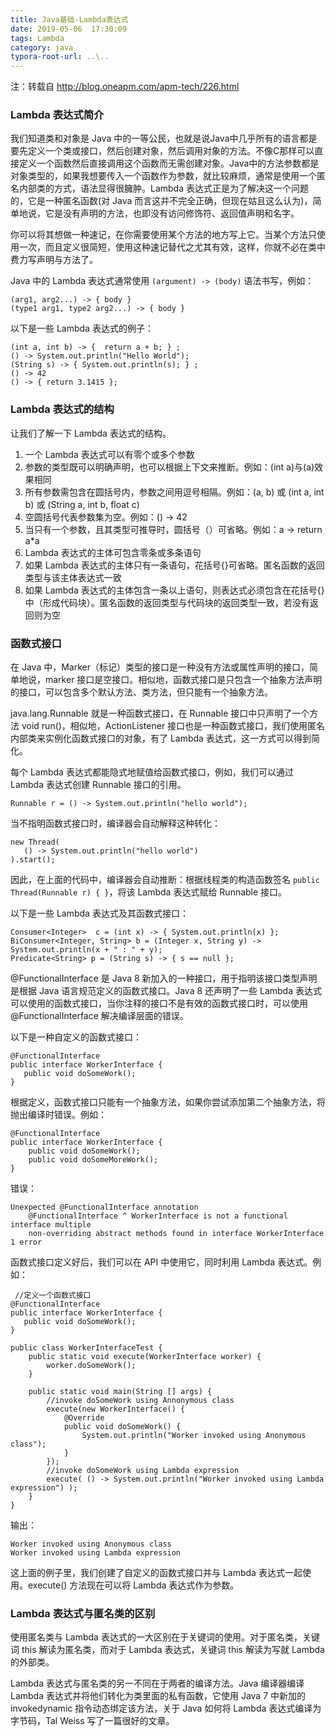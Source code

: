 ```yaml
---
title: Java基础-Lambda表达式
date: 2019-05-06  17:30:09
tags: Lambda
category: java
typora-root-url: ..\..
---
```

注：转载自 http://blog.oneapm.com/apm-tech/226.html

### Lambda 表达式简介
我们知道类和对象是 Java 中的一等公民，也就是说Java中几乎所有的语言都是要先定义一个类或接口，然后创建对象，然后调用对象的方法。不像C那样可以直接定义一个函数然后直接调用这个函数而无需创建对象。Java中的方法参数都是对象类型的，如果我想要传入一个函数作为参数，就比较麻烦，通常是使用一个匿名内部类的方式，语法显得很臃肿。Lambda 表达式正是为了解决这一个问题的，它是一种匿名函数(对 Java 而言这并不完全正确，但现在姑且这么认为)，简单地说，它是没有声明的方法，也即没有访问修饰符、返回值声明和名字。

你可以将其想做一种速记，在你需要使用某个方法的地方写上它。当某个方法只使用一次，而且定义很简短，使用这种速记替代之尤其有效，这样，你就不必在类中费力写声明与方法了。

Java 中的 Lambda 表达式通常使用 `(argument) -> (body)` 语法书写，例如：
```
(arg1, arg2...) -> { body }
(type1 arg1, type2 arg2...) -> { body }
```
以下是一些 Lambda 表达式的例子：
```
(int a, int b) -> {  return a + b; } ;
() -> System.out.println("Hello World"); 
(String s) -> { System.out.println(s); } ;
() -> 42 
() -> { return 3.1415 }; 
```
### Lambda 表达式的结构
让我们了解一下 Lambda 表达式的结构。
1. 一个 Lambda 表达式可以有零个或多个参数
2. 参数的类型既可以明确声明，也可以根据上下文来推断。例如：(int a)与(a)效果相同
3. 所有参数需包含在圆括号内，参数之间用逗号相隔。例如：(a, b) 或 (int a, int b) 或 (String a, int b, float c)
4. 空圆括号代表参数集为空。例如：() -> 42
5. 当只有一个参数，且其类型可推导时，圆括号（）可省略。例如：a -> return a*a
6. Lambda 表达式的主体可包含零条或多条语句
7. 如果 Lambda 表达式的主体只有一条语句，花括号{}可省略。匿名函数的返回类型与该主体表达式一致
8. 如果 Lambda 表达式的主体包含一条以上语句，则表达式必须包含在花括号{}中（形成代码块）。匿名函数的返回类型与代码块的返回类型一致，若没有返回则为空

### 函数式接口
在 Java 中，Marker（标记）类型的接口是一种没有方法或属性声明的接口，简单地说，marker 接口是空接口。相似地，函数式接口是只包含一个抽象方法声明的接口，可以包含多个默认方法、类方法，但只能有一个抽象方法。

java.lang.Runnable 就是一种函数式接口，在 Runnable 接口中只声明了一个方法 void run()，相似地，ActionListener 接口也是一种函数式接口，我们使用匿名内部类来实例化函数式接口的对象，有了 Lambda 表达式，这一方式可以得到简化。

每个 Lambda 表达式都能隐式地赋值给函数式接口，例如，我们可以通过 Lambda 表达式创建 Runnable 接口的引用。
```
Runnable r = () -> System.out.println("hello world");
```
当不指明函数式接口时，编译器会自动解释这种转化：
```
new Thread(
   () -> System.out.println("hello world")
).start();
```
因此，在上面的代码中，编译器会自动推断：根据线程类的构造函数签名 `public Thread(Runnable r) { }`，将该 Lambda 表达式赋给 Runnable 接口。

以下是一些 Lambda 表达式及其函数式接口：
```
Consumer<Integer>  c = (int x) -> { System.out.println(x) };
BiConsumer<Integer, String> b = (Integer x, String y) -> System.out.println(x + " : " + y);
Predicate<String> p = (String s) -> { s == null };
```
@FunctionalInterface 是 Java 8 新加入的一种接口，用于指明该接口类型声明是根据 Java 语言规范定义的函数式接口。Java 8 还声明了一些 Lambda 表达式可以使用的函数式接口，当你注释的接口不是有效的函数式接口时，可以使用 @FunctionalInterface 解决编译层面的错误。

以下是一种自定义的函数式接口：
```
@FunctionalInterface
public interface WorkerInterface {
   public void doSomeWork();
}
```
根据定义，函数式接口只能有一个抽象方法，如果你尝试添加第二个抽象方法，将抛出编译时错误。例如：
```
@FunctionalInterface
public interface WorkerInterface {
    public void doSomeWork();
    public void doSomeMoreWork();
}
```
错误：
```
Unexpected @FunctionalInterface annotation 
    @FunctionalInterface ^ WorkerInterface is not a functional interface multiple 
    non-overriding abstract methods found in interface WorkerInterface 1 error
```
函数式接口定义好后，我们可以在 API 中使用它，同时利用 Lambda 表达式。例如：
```
 //定义一个函数式接口
@FunctionalInterface
public interface WorkerInterface {
   public void doSomeWork();
}
```
```
public class WorkerInterfaceTest {
    public static void execute(WorkerInterface worker) {
        worker.doSomeWork();
    }

    public static void main(String [] args) {
        //invoke doSomeWork using Annonymous class
        execute(new WorkerInterface() {
            @Override
            public void doSomeWork() {
                System.out.println("Worker invoked using Anonymous class");
            }
        });
        //invoke doSomeWork using Lambda expression 
        execute( () -> System.out.println("Worker invoked using Lambda expression") );
    }
}
```
输出：
```
Worker invoked using Anonymous class 
Worker invoked using Lambda expression
```
这上面的例子里，我们创建了自定义的函数式接口并与 Lambda 表达式一起使用。execute() 方法现在可以将 Lambda 表达式作为参数。
### Lambda 表达式与匿名类的区别
使用匿名类与 Lambda 表达式的一大区别在于关键词的使用。对于匿名类，关键词 this 解读为匿名类，而对于 Lambda 表达式，关键词 this 解读为写就 Lambda 的外部类。

Lambda 表达式与匿名类的另一不同在于两者的编译方法。Java 编译器编译 Lambda 表达式并将他们转化为类里面的私有函数，它使用 Java 7 中新加的 invokedynamic 指令动态绑定该方法，关于 Java 如何将 Lambda 表达式编译为字节码，Tal Weiss 写了一篇很好的文章。